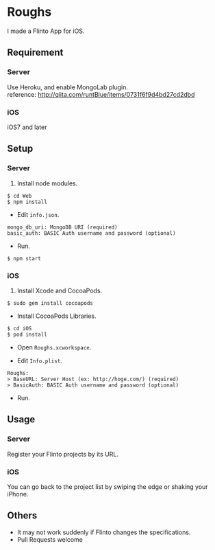 # Roughs

I made a Flinto App for iOS.

## Requirement

### Server

Use Heroku, and enable MongoLab plugin.  
reference: http://qiita.com/runtBlue/items/0731f6f9d4bd27cd2dbd


### iOS

iOS7 and later

## Setup

### Server

1. Install node modules.
```
$ cd Web
$ npm install
```

- Edit `info.json`.
```
mongo_db_uri: MongoDB URI (required)
basic_auth: BASIC Auth username and password (optional)
```

- Run.
```
$ npm start
```

### iOS

1. Install Xcode and CocoaPods.
```
$ sudo gem install cocoapods
```

- Install CocoaPods Libraries.
```
$ cd iOS
$ pod install
```

- Open `Roughs.xcworkspace`.

- Edit `Info.plist`.
```
Roughs:
> BaseURL: Server Host (ex: http://hoge.com/) (required)
> BasicAuth: BASIC Auth username and password (optional)
```

- Run.

## Usage

### Server

Register your Flinto projects by its URL.

### iOS

You can go back to the project list by swiping the edge or shaking your iPhone.

## Others

- It may not work suddenly if Flinto changes the specifications.
- Pull Requests welcome
